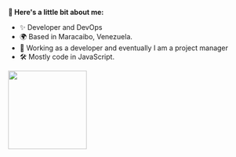 
**👋 Here's a little bit about me:**

- ✨ Developer and DevOps
- 🌍 Based in Maracaibo, Venezuela.
- 💼 Working as a developer and eventually I am a project manager
- 🛠 Mostly code in JavaScript.

<a href="https://github.com/ejacevedo">
  <img height="160em" src="https://github-readme-stats.vercel.app/api/top-langs/?username=ejacevedo&layout=compact&theme=vue">
</a>
